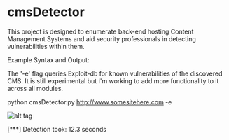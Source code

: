 cmsDetector
===========

This project is designed to enumerate back-end hosting Content Management Systems and aid security professionals in detecting vulnerabilities within them.

Example Syntax and Output:

The '-e' flag queries Exploit-db for known vulnerabilities of the discovered CMS. It is still experimental but I'm working to add more functionality to it across all modules.

python cmsDetector.py http://www.somesitehere.com -e

![alt tag](http://162.244.29.167/sampleOutput.png)

[***] Detection took: 12.3 seconds 
